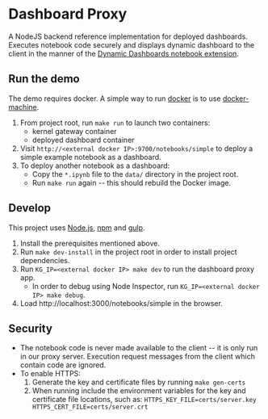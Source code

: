# Dashboard Proxy

A NodeJS backend reference implementation for deployed dashboards. Executes notebook code securely and displays dynamic dashboard to the client in the manner of the [Dynamic Dashboards notebook extension](https://github.com/jupyter-incubator/dashboards).

## Run the demo

The demo requires docker. A simple way to run [docker](https://www.docker.com/) is to use [docker-machine](https://docs.docker.com/machine/get-started/).

1. From project root, run `make run` to launch two containers:
    * kernel gateway container
    * deployed dashboard container
2. Visit `http://<external docker IP>:9700/notebooks/simple` to deploy a simple example notebook as a dashboard.
3. To deploy another notebook as a dashboard:
    * Copy the `*.ipynb` file to the `data/` directory in the project root.
    * Run `make run` again -- this should rebuild the Docker image.

## Develop

This project uses [Node.js](nodejs.org), [npm](npmjs.com) and [gulp](http://gulpjs.com/).

1. Install the prerequisites mentioned above.
2. Run `make dev-install` in the project root in order to install project dependencies.
3. Run `KG_IP=<external docker IP> make dev` to run the dashboard proxy app.
   * In order to debug using Node Inspector, run `KG_IP=<external docker IP> make debug`.
4. Load http://localhost:3000/notebooks/simple in the browser.

## Security

* The notebook code is never made available to the client -- it is only run in our proxy server. Execution request messages from the client which contain code are ignored.
* To enable HTTPS:
    1. Generate the key and certificate files by running `make gen-certs`
    2. When running include the environment variables for the key and certificate file locations, such as:
     `HTTPS_KEY_FILE=certs/server.key HTTPS_CERT_FILE=certs/server.crt`
